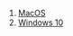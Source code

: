 1. [MacOS](https://youtu.be/ApldztEgh8o)
2. [Windows 10](https://www.youtube.com/watch?v=DnPUkqjvVPw)
